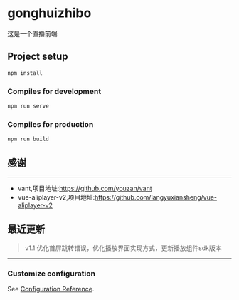 # gonghuizhibo

这是一个直播前端


## Project setup
```bash
npm install
```

### Compiles for development
```bash
npm run serve
```

### Compiles for production
```bash
npm run build
```


## 感谢
---
- vant,项目地址:https://github.com/youzan/vant
- vue-aliplayer-v2,项目地址:https://github.com/langyuxiansheng/vue-aliplayer-v2


## 最近更新

> v1.1 优化首屏跳转错误，优化播放界面实现方式，更新播放组件sdk版本

---
### Customize configuration
See [Configuration Reference](https://cli.vuejs.org/config/).

